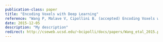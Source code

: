 ```yaml
---
publication-class: paper
title: "Encoding Voxels with Deep Learning"
reference: "Wang P, Malave V, Cipollini B. (accepted) Encoding Voxels with Deep Learning. Journal of Neuroscience."
date: 2015-12-05
description: "My description"
redirect: http://cseweb.ucsd.edu/~bcipolli/docs/papers/Wang_etal_2015.pdf
---
```


